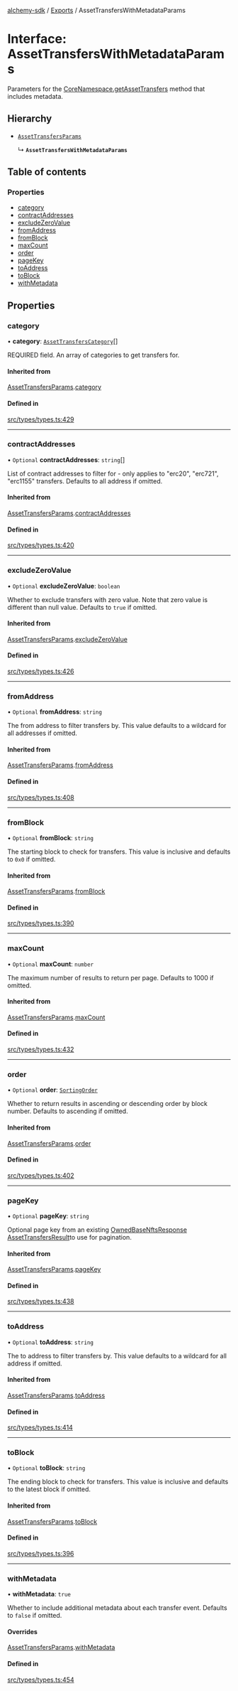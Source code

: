 [alchemy-sdk](../README.md) / [Exports](../modules.md) / AssetTransfersWithMetadataParams

# Interface: AssetTransfersWithMetadataParams

Parameters for the [CoreNamespace.getAssetTransfers](../classes/CoreNamespace.md#getassettransfers) method that
includes metadata.

## Hierarchy

- [`AssetTransfersParams`](AssetTransfersParams.md)

  ↳ **`AssetTransfersWithMetadataParams`**

## Table of contents

### Properties

- [category](AssetTransfersWithMetadataParams.md#category)
- [contractAddresses](AssetTransfersWithMetadataParams.md#contractaddresses)
- [excludeZeroValue](AssetTransfersWithMetadataParams.md#excludezerovalue)
- [fromAddress](AssetTransfersWithMetadataParams.md#fromaddress)
- [fromBlock](AssetTransfersWithMetadataParams.md#fromblock)
- [maxCount](AssetTransfersWithMetadataParams.md#maxcount)
- [order](AssetTransfersWithMetadataParams.md#order)
- [pageKey](AssetTransfersWithMetadataParams.md#pagekey)
- [toAddress](AssetTransfersWithMetadataParams.md#toaddress)
- [toBlock](AssetTransfersWithMetadataParams.md#toblock)
- [withMetadata](AssetTransfersWithMetadataParams.md#withmetadata)

## Properties

### category

• **category**: [`AssetTransfersCategory`](../enums/AssetTransfersCategory.md)[]

REQUIRED field. An array of categories to get transfers for.

#### Inherited from

[AssetTransfersParams](AssetTransfersParams.md).[category](AssetTransfersParams.md#category)

#### Defined in

[src/types/types.ts:429](https://github.com/alchemyplatform/alchemy-sdk-js/blob/ae0aa3f0/src/types/types.ts#L429)

___

### contractAddresses

• `Optional` **contractAddresses**: `string`[]

List of contract addresses to filter for - only applies to "erc20",
"erc721", "erc1155" transfers. Defaults to all address if omitted.

#### Inherited from

[AssetTransfersParams](AssetTransfersParams.md).[contractAddresses](AssetTransfersParams.md#contractaddresses)

#### Defined in

[src/types/types.ts:420](https://github.com/alchemyplatform/alchemy-sdk-js/blob/ae0aa3f0/src/types/types.ts#L420)

___

### excludeZeroValue

• `Optional` **excludeZeroValue**: `boolean`

Whether to exclude transfers with zero value. Note that zero value is
different than null value. Defaults to `true` if omitted.

#### Inherited from

[AssetTransfersParams](AssetTransfersParams.md).[excludeZeroValue](AssetTransfersParams.md#excludezerovalue)

#### Defined in

[src/types/types.ts:426](https://github.com/alchemyplatform/alchemy-sdk-js/blob/ae0aa3f0/src/types/types.ts#L426)

___

### fromAddress

• `Optional` **fromAddress**: `string`

The from address to filter transfers by. This value defaults to a wildcard
for all addresses if omitted.

#### Inherited from

[AssetTransfersParams](AssetTransfersParams.md).[fromAddress](AssetTransfersParams.md#fromaddress)

#### Defined in

[src/types/types.ts:408](https://github.com/alchemyplatform/alchemy-sdk-js/blob/ae0aa3f0/src/types/types.ts#L408)

___

### fromBlock

• `Optional` **fromBlock**: `string`

The starting block to check for transfers. This value is inclusive and
defaults to `0x0` if omitted.

#### Inherited from

[AssetTransfersParams](AssetTransfersParams.md).[fromBlock](AssetTransfersParams.md#fromblock)

#### Defined in

[src/types/types.ts:390](https://github.com/alchemyplatform/alchemy-sdk-js/blob/ae0aa3f0/src/types/types.ts#L390)

___

### maxCount

• `Optional` **maxCount**: `number`

The maximum number of results to return per page. Defaults to 1000 if omitted.

#### Inherited from

[AssetTransfersParams](AssetTransfersParams.md).[maxCount](AssetTransfersParams.md#maxcount)

#### Defined in

[src/types/types.ts:432](https://github.com/alchemyplatform/alchemy-sdk-js/blob/ae0aa3f0/src/types/types.ts#L432)

___

### order

• `Optional` **order**: [`SortingOrder`](../enums/SortingOrder.md)

Whether to return results in ascending or descending order by block number.
Defaults to ascending if omitted.

#### Inherited from

[AssetTransfersParams](AssetTransfersParams.md).[order](AssetTransfersParams.md#order)

#### Defined in

[src/types/types.ts:402](https://github.com/alchemyplatform/alchemy-sdk-js/blob/ae0aa3f0/src/types/types.ts#L402)

___

### pageKey

• `Optional` **pageKey**: `string`

Optional page key from an existing [OwnedBaseNftsResponse](OwnedBaseNftsResponse.md)
[AssetTransfersResult](AssetTransfersResult.md)to use for pagination.

#### Inherited from

[AssetTransfersParams](AssetTransfersParams.md).[pageKey](AssetTransfersParams.md#pagekey)

#### Defined in

[src/types/types.ts:438](https://github.com/alchemyplatform/alchemy-sdk-js/blob/ae0aa3f0/src/types/types.ts#L438)

___

### toAddress

• `Optional` **toAddress**: `string`

The to address to filter transfers by. This value defaults to a wildcard
for all address if omitted.

#### Inherited from

[AssetTransfersParams](AssetTransfersParams.md).[toAddress](AssetTransfersParams.md#toaddress)

#### Defined in

[src/types/types.ts:414](https://github.com/alchemyplatform/alchemy-sdk-js/blob/ae0aa3f0/src/types/types.ts#L414)

___

### toBlock

• `Optional` **toBlock**: `string`

The ending block to check for transfers. This value is inclusive and
defaults to the latest block if omitted.

#### Inherited from

[AssetTransfersParams](AssetTransfersParams.md).[toBlock](AssetTransfersParams.md#toblock)

#### Defined in

[src/types/types.ts:396](https://github.com/alchemyplatform/alchemy-sdk-js/blob/ae0aa3f0/src/types/types.ts#L396)

___

### withMetadata

• **withMetadata**: ``true``

Whether to include additional metadata about each transfer event. Defaults
to `false` if omitted.

#### Overrides

[AssetTransfersParams](AssetTransfersParams.md).[withMetadata](AssetTransfersParams.md#withmetadata)

#### Defined in

[src/types/types.ts:454](https://github.com/alchemyplatform/alchemy-sdk-js/blob/ae0aa3f0/src/types/types.ts#L454)
